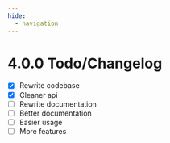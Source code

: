 ```yaml
---
hide:
  - navigation
---
```


# 4.0.0 Todo/Changelog

 - [x] Rewrite codebase
  - [x] Cleaner api
  - [ ] Rewrite documentation
  - [ ] Better documentation
  - [ ] Easier usage
 - [ ] More features